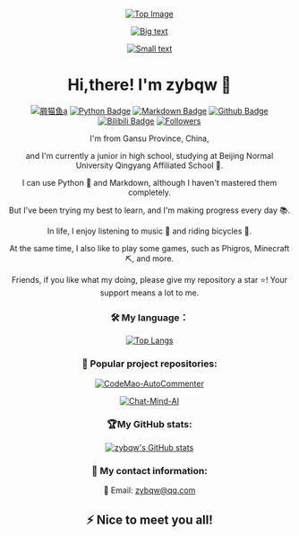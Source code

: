 <div align="center">

[![Top Image](https://capsule-render.vercel.app/api?type=waving&color=66ccff&height=150&section=header)](https://github.com/zybqw/zybqw)

[![Big text](https://readme-typing-svg.demolab.com?font=Hanalei+Fill&size=50&duration=8000&pause=15000&color=66CCFF&vCenter=true&multiline=true&width=800&height=90&lines=%22Go+to+the+pier+to+grab+some+fries.%22)](https://github.com/zybqw/zybqw)

[![Small text](https://readme-typing-svg.demolab.com?font=Hanalei+Fill&size=15&duration=10000&pause=15000&color=33C5BB&center=true&vCenter=true&multiline=true&width=740&height=30&lines=No+matter+what+we+pursue%2C+basic+needs+in+life+like+'grabbing+some+fries'+are+always+an+indispensable+part)](https://github.com/zybqw/zybqw)

# Hi,there!  I'm zybqw 👋

[![屑猫鱼a](https://img.shields.io/badge/屑猫鱼a-66ccff)](https://github.com/zybqw/) 
[![Python Badge](https://img.shields.io/badge/-Python-66ccff?style=flat&logo=Python&logoColor=white)](https://github.com/zybqw/)
[![Markdown Badge](https://img.shields.io/badge/-Markdown-66ccff?style=flat&logo=Markdown&logoColor=white)](https://markdown.com.cn/)
[![Github Badge](https://img.shields.io/badge/-Github%20-66ccff?style=flat&logo=Github&logoColor=white)](https://github.com/zybqw/)
[![Bilibili Badge](https://img.shields.io/badge/Bilibili-66ccff?style=flat&logo=bilibili&logoColor=white)](https://space.bilibili.com/1940383037)
[![Followers](https://bilistats.lonelyion.com/followers?uid=1940383037&style=flat&color=66ccff&label=粉丝数&label_color=66ccff&logo_color=white)](https://space.bilibili.com/1940383037/fans/fans)

I'm from Gansu Province, China, 

and I'm currently a junior in high school, studying at Beijing Normal University Qingyang Affiliated School 🏫.

I can use Python 🐍 and Markdown, although I haven't mastered them completely. 

But I've been trying my best to learn, and I'm making progress every day 📚.

In life, I enjoy listening to music 🎵 and riding bicycles 🚴. 

At the same time, I also like to play some games, such as Phigros, Minecraft ⛏️, and more.

Friends, if you like what my doing, please give my repository a star ⭐! Your support means a lot to me.

### 🛠 My language：

[![Top Langs](https://github-readme-stats.vercel.app/api/top-langs/?username=zybqw)](https://github.com/anuraghazra/github-readme-stats)

### 🚀 Popular project repositories:

[![CodeMao-AutoCommenter](https://github-readme-stats.vercel.app/api/pin/?username=zybqw&repo=CodeMao-AutoCommenter&theme=shadow_blue)](https://github.com/zybqw/CodeMao-AutoCommenter)

[![Chat-Mind-AI](https://github-readme-stats.vercel.app/api/pin/?username=zybqw&repo=Chat-Mind-AI&theme=shadow_blue)](https://github.com/zybqw/Chat-Mind-AI)

### 🏆My GitHub stats:

[![zybqw's GitHub stats](https://github-readme-stats.vercel.app/api?username=zybqw&show_icons=true&theme=vue)](https://github.com/zybqw)

### 💼 My contact information:

📧 Email: [zybqw@qq.com](mailto:zybqw@qq.com)

## ⚡ Nice to meet you all!

</div>
